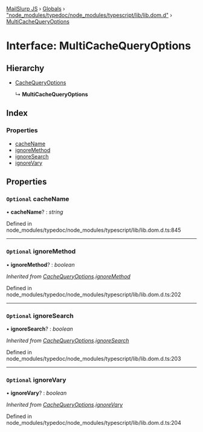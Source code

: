 [MailSlurp JS](../README.md) › [Globals](../globals.md) › ["node_modules/typedoc/node_modules/typescript/lib/lib.dom.d"](../modules/_node_modules_typedoc_node_modules_typescript_lib_lib_dom_d_.md) › [MultiCacheQueryOptions](_node_modules_typedoc_node_modules_typescript_lib_lib_dom_d_.multicachequeryoptions.md)

# Interface: MultiCacheQueryOptions

## Hierarchy

* [CacheQueryOptions](_node_modules_typedoc_node_modules_typescript_lib_lib_dom_d_.cachequeryoptions.md)

  ↳ **MultiCacheQueryOptions**

## Index

### Properties

* [cacheName](_node_modules_typedoc_node_modules_typescript_lib_lib_dom_d_.multicachequeryoptions.md#optional-cachename)
* [ignoreMethod](_node_modules_typedoc_node_modules_typescript_lib_lib_dom_d_.multicachequeryoptions.md#optional-ignoremethod)
* [ignoreSearch](_node_modules_typedoc_node_modules_typescript_lib_lib_dom_d_.multicachequeryoptions.md#optional-ignoresearch)
* [ignoreVary](_node_modules_typedoc_node_modules_typescript_lib_lib_dom_d_.multicachequeryoptions.md#optional-ignorevary)

## Properties

### `Optional` cacheName

• **cacheName**? : *string*

Defined in node_modules/typedoc/node_modules/typescript/lib/lib.dom.d.ts:845

___

### `Optional` ignoreMethod

• **ignoreMethod**? : *boolean*

*Inherited from [CacheQueryOptions](_node_modules_typedoc_node_modules_typescript_lib_lib_dom_d_.cachequeryoptions.md).[ignoreMethod](_node_modules_typedoc_node_modules_typescript_lib_lib_dom_d_.cachequeryoptions.md#optional-ignoremethod)*

Defined in node_modules/typedoc/node_modules/typescript/lib/lib.dom.d.ts:202

___

### `Optional` ignoreSearch

• **ignoreSearch**? : *boolean*

*Inherited from [CacheQueryOptions](_node_modules_typedoc_node_modules_typescript_lib_lib_dom_d_.cachequeryoptions.md).[ignoreSearch](_node_modules_typedoc_node_modules_typescript_lib_lib_dom_d_.cachequeryoptions.md#optional-ignoresearch)*

Defined in node_modules/typedoc/node_modules/typescript/lib/lib.dom.d.ts:203

___

### `Optional` ignoreVary

• **ignoreVary**? : *boolean*

*Inherited from [CacheQueryOptions](_node_modules_typedoc_node_modules_typescript_lib_lib_dom_d_.cachequeryoptions.md).[ignoreVary](_node_modules_typedoc_node_modules_typescript_lib_lib_dom_d_.cachequeryoptions.md#optional-ignorevary)*

Defined in node_modules/typedoc/node_modules/typescript/lib/lib.dom.d.ts:204

